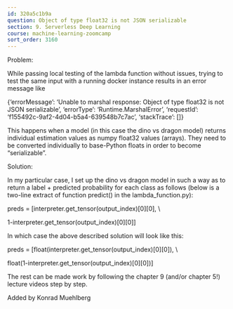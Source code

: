 ```yaml
---
id: 320a5c1b9a
question: Object of type float32 is not JSON serializable
section: 9. Serverless Deep Learning
course: machine-learning-zoomcamp
sort_order: 3160
---
```


Problem:

While passing local testing of the lambda function without issues, trying to test the same input with a running docker instance results in an error message like

{‘errorMessage’: ‘Unable to marshal response: Object of type float32 is not JSON serializable’, ‘errorType’: ‘Runtime.MarshalError’, ‘requestId’: ‘f155492c-9af2-4d04-b5a4-639548b7c7ac’, ‘stackTrace’: []}

This happens when a model (in this case the dino vs dragon model) returns individual estimation values as numpy float32 values (arrays). They need to be converted individually to base-Python floats in order to become “serializable”.

Solution:

In my particular case, I set up the dino vs dragon model in such a way as to return a label + predicted probability for each class as follows (below is a two-line extract of function predict() in the lambda_function.py):

preds = [interpreter.get_tensor(output_index)[0][0], \

1-interpreter.get_tensor(output_index)[0][0]]

In which case the above described solution will look like this:

preds = [float(interpreter.get_tensor(output_index)[0][0]), \

float(1-interpreter.get_tensor(output_index)[0][0])]

The rest can be made work by following the chapter 9 (and/or chapter 5!) lecture videos step by step.

Added by Konrad Muehlberg


